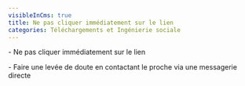```yaml
---
visibleInCms: true
title: Ne pas cliquer immédiatement sur le lien
categories: Téléchargements et Ingénierie sociale
---
```

\- Ne pas cliquer immédiatement sur le lien

\- Faire une levée de doute en contactant le proche via une messagerie directe